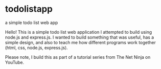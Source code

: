 # todolistapp
a simple todo list web app

Hello! This is a simple todo list web application I attempted to build using node.js and express.js.
I wanted to build something that was useful, has a simple design, and also to teach me how different
programs work together (html, css, node.js, express.js).

Please note, I build this as part of a tutorial series from The Net Ninja on YouTube.
